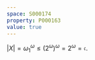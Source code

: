 ```yaml
---
space: S000174
property: P000163
value: true
---
```


$|X| = \omega_1^\omega \leq (2^\omega)^\omega = 2^\omega = \mathfrak{c}$.
